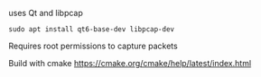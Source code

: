 uses Qt and libpcap
```
sudo apt install qt6-base-dev libpcap-dev
```
Requires root permissions to capture packets

Build with cmake
https://cmake.org/cmake/help/latest/index.html